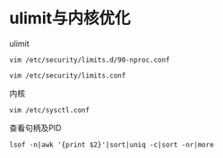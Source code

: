 # ulimit与内核优化



ulimit

```shell
vim /etc/security/limits.d/90-nproc.conf

vim /etc/security/limits.conf
```


内核

```shell
vim /etc/sysctl.conf
```


查看句柄及PID

```shell
lsof -n|awk '{print $2}'|sort|uniq -c|sort -nr|more
```